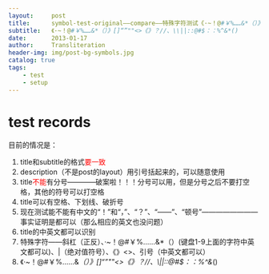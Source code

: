 ```yaml
---
layout:     post
title:      symbol-test-original——compare——特殊字符测试《·~！@#￥%……&*（）》[]
subtitle:   《·~！@#￥%……&*（）》[]“”""<>《》？//、\\||::@#$：：%^&*()
date:       2013-01-17
author:     Transliteration
header-img: img/post-bg-symbols.jpg
catalog: true
tags:
    - test
    - setup 
---
```

	
# test records

目前的情况是：
1. title和subtitle的格式<font color=red>要一致</font>
2. description（不是post的layout）用引号括起来的，可以随意使用
3. title<font color=red>不能</font>有分号————破案啦！！！分号可以用，但是分号之后不要打空格，其他的符号可以打空格
4. title可以有空格、下划线、破折号
5. 现在测试能不能有中文的“！”和“，”、“？”、“——”、“顿号”————————事实证明是都可以（那么相应的英文也没问题）
6. title的中英文都可以识别
7. 特殊字符——斜杠（正反）、·~！@#￥%……&*（）(键盘1-9上面的字符中英文都可以)、|（绝对值符号）、《》<>、引号（中英文都可以）
8. 《·~！@#￥%……&*（）》[]“”""<>《》？//、\\||::@#$：：%^&*()
